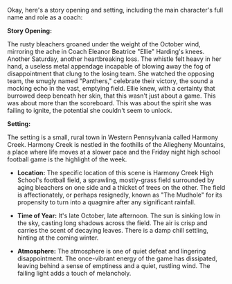 Okay, here's a story opening and setting, including the main character's full name and role as a coach:

**Story Opening:**

The rusty bleachers groaned under the weight of the October wind, mirroring the ache in Coach Eleanor Beatrice "Ellie" Harding's knees. Another Saturday, another heartbreaking loss. The whistle felt heavy in her hand, a useless metal appendage incapable of blowing away the fog of disappointment that clung to the losing team. She watched the opposing team, the smugly named "Panthers," celebrate their victory, the sound a mocking echo in the vast, emptying field. Ellie knew, with a certainty that burrowed deep beneath her skin, that this wasn't just about a game. This was about more than the scoreboard. This was about the spirit she was failing to ignite, the potential she couldn't seem to unlock.

**Setting:**

The setting is a small, rural town in Western Pennsylvania called Harmony Creek. Harmony Creek is nestled in the foothills of the Allegheny Mountains, a place where life moves at a slower pace and the Friday night high school football game is the highlight of the week.

*   **Location:** The specific location of this scene is Harmony Creek High School's football field, a sprawling, mostly-grass field surrounded by aging bleachers on one side and a thicket of trees on the other. The field is affectionately, or perhaps resignedly, known as "The Mudhole" for its propensity to turn into a quagmire after any significant rainfall.

*   **Time of Year:** It's late October, late afternoon. The sun is sinking low in the sky, casting long shadows across the field. The air is crisp and carries the scent of decaying leaves. There is a damp chill settling, hinting at the coming winter.

*   **Atmosphere:** The atmosphere is one of quiet defeat and lingering disappointment. The once-vibrant energy of the game has dissipated, leaving behind a sense of emptiness and a quiet, rustling wind. The failing light adds a touch of melancholy.
